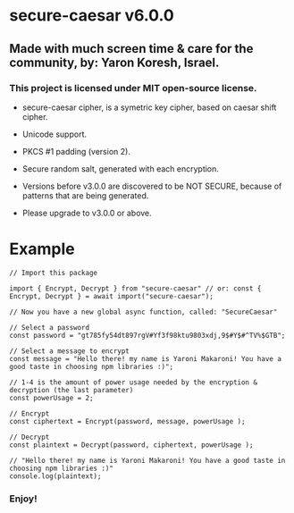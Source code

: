 
# secure-caesar v6.0.0 

## Made with much screen time & care for the community, by: Yaron Koresh, Israel.

### This project is licensed under MIT open-source license.

* secure-caesar cipher, is a symetric key cipher, based on caesar shift cipher.

* Unicode support.

* PKCS #1 padding (version 2).

* Secure random salt, generated with each encryption.

* Versions before v3.0.0 are discovered to be NOT SECURE, because of patterns that are being generated.

* Please upgrade to v3.0.0 or above.

# Example

```
// Import this package

import { Encrypt, Decrypt } from "secure-caesar" // or: const { Encrypt, Decrypt } = await import("secure-caesar");

// Now you have a new global async function, called: "SecureCaesar"

// Select a password
const password = "gt785fy54dt897rgV#Yf3f98ktu9803xdj,9$#Y$#^TV%$GTB";

// Select a message to encrypt
const message = "Hello there! my name is Yaroni Makaroni! You have a good taste in choosing npm libraries :)";

// 1-4 is the amount of power usage needed by the encryption & decryption (the last parameter)
const powerUsage = 2;

// Encrypt
const ciphertext = Encrypt(password, message, powerUsage );

// Decrypt
const plaintext = Decrypt(password, ciphertext, powerUsage );

// "Hello there! my name is Yaroni Makaroni! You have a good taste in choosing npm libraries :)"
console.log(plaintext);
```

### Enjoy!
